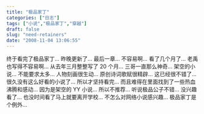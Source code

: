 ```yaml
---
title: "极品家丁"
categories: ["日志"]
tags: ["小说","极品家丁","穿越"]
draft: false
slug: "need-retainers"
date: "2008-11-04 13:06:55"
---
```


终于看完了极品家丁...
昨晚更新了... 
最后一章... 
不容易啊... 
看了几个月了... 
老禹也写得不容易啊... 
从去年三月整整写了 20 个月... 
三哥一直那么神奇... 
架空的小说... 
不能要求太多... 
人物刻画很生动... 
原创诗词歌赋很精辟... 
这已经很不错了... 
很久没有这么好看的小说了... 
所以才坚持看完... 
而且难得在里面找到了一些热血沸腾和感动... 
因为是架空的 YY 小说... 
所以不推荐... 
听说极品公子不错... 
没兴趣看了... 
也没时间看了马上就要离开学校... 
不怎么对网络小说感兴趣... 
极品家丁是个例外...

